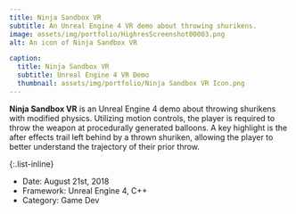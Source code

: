 ```yaml
---
title: Ninja Sandbox VR
subtitle: An Unreal Engine 4 VR demo about throwing shurikens.
image: assets/img/portfolio/HighresScreenshot00003.png
alt: An icon of Ninja Sandbox VR

caption:
  title: Ninja Sandbox VR
  subtitle: Unreal Engine 4 VR Demo
  thumbnail: assets/img/portfolio/Ninja Sandbox VR Icon.png
---
```

**Ninja Sandbox VR** is an Unreal Engine 4 demo about throwing shurikens with modified physics. Utilizing motion controls, the player is required to throw the weapon at procedurally generated balloons. A key highlight is the after effects trail left behind by a thrown shuriken, allowing the player to better understand the trajectory of their prior throw.

{:.list-inline}
- Date: August 21st, 2018
- Framework: Unreal Engine 4, C++
- Category: Game Dev


